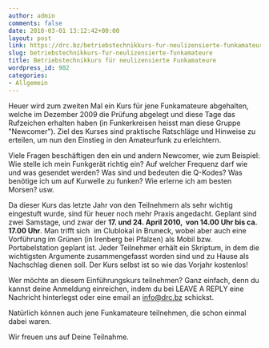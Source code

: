 ```yaml
---
author: admin
comments: false
date: 2010-03-01 13:12:42+00:00
layout: post
link: https://drc.bz/betriebstechnikkurs-fur-neulizensierte-funkamateure/
slug: betriebstechnikkurs-fur-neulizensierte-funkamateure
title: Betriebstechnikkurs für neulizensierte Funkamateure
wordpress_id: 902
categories:
- Allgemein
---
```


Heuer wird zum zweiten Mal ein Kurs für jene Funkamateure abgehalten, welche im Dezember 2009 die Prüfung abgelegt und diese Tage das Rufzeichen erhalten haben (in Funkerkreisen heisst man diese Gruppe "Newcomer"). Ziel des Kurses sind praktische Ratschläge und Hinweise zu erteilen, um nun den Einstieg in den Amateurfunk zu erleichtern.

Viele Fragen beschäftigen den ein und andern Newcomer, wie zum Beispiel: Wie stelle ich mein Funkgerät richtig ein? Auf welcher Frequenz darf wie und was gesendet werden? Was sind und bedeuten die Q-Kodes? Was benötige ich um auf Kurwelle zu funken? Wie erlerne ich am besten Morsen? usw.

Da dieser Kurs das letzte Jahr von den Teilnehmern als sehr wichtig eingestuft wurde, sind für heuer noch mehr Praxis angedacht. Geplant sind zwei Samstage, und zwar der **17. und 24. April 2010,  von 14.00 Uhr bis ca. 17.00 Uhr**. Man trifft sich  im Clublokal in Bruneck, wobei aber auch eine Vorführung im Grünen (in Irenberg bei Pfalzen) als Mobil bzw. Portabelstation geplant ist. Jeder Teilnehmer erhält ein Skriptum, in dem die wichtigsten Argumente zusammengefasst worden sind und zu Hause als Nachschlag dienen soll. Der Kurs selbst ist so wie das Vorjahr kostenlos!

Wer möchte an diesem Einführungskurs teilnehmen? Ganz einfach, denn du kannst deine Anmeldung einreichen, indem du bei LEAVE A REPLY eine Nachricht hinterlegst oder eine email an [info@drc.bz](mailto:info@drc.bz) schickst.

Natürlich können auch jene Funkamateure teilnehmen, die schon einmal dabei waren.

Wir freuen uns auf Deine Teilnahme.
